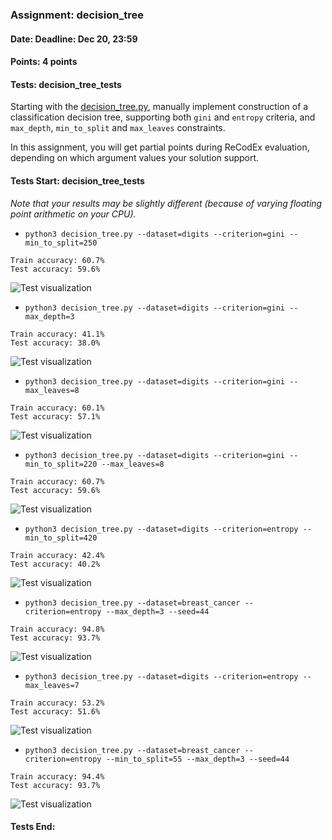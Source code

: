 ### Assignment: decision_tree
#### Date: Deadline: Dec 20, 23:59
#### Points: 4 points
#### Tests: decision_tree_tests

Starting with the [decision_tree.py](https://github.com/ufal/npfl129/tree/master/labs/09/decision_tree.py),
manually implement construction of a classification decision tree, supporting both
`gini` and `entropy` criteria, and `max_depth`, `min_to_split` and `max_leaves`
constraints.

In this assignment, you will get partial points during ReCodEx evaluation,
depending on which argument values your solution support.

#### Tests Start: decision_tree_tests
_Note that your results may be slightly different (because of varying floating point arithmetic on your CPU)._
- `python3 decision_tree.py --dataset=digits --criterion=gini --min_to_split=250`
```
Train accuracy: 60.7%
Test accuracy: 59.6%
```
![Test visualization](//ufal.mff.cuni.cz/~straka/courses/npfl129/2122/tasks/figures/decision_tree_1.svgz)
- `python3 decision_tree.py --dataset=digits --criterion=gini --max_depth=3`
```
Train accuracy: 41.1%
Test accuracy: 38.0%
```
![Test visualization](//ufal.mff.cuni.cz/~straka/courses/npfl129/2122/tasks/figures/decision_tree_2.svgz)
- `python3 decision_tree.py --dataset=digits --criterion=gini --max_leaves=8`
```
Train accuracy: 60.1%
Test accuracy: 57.1%
```
![Test visualization](//ufal.mff.cuni.cz/~straka/courses/npfl129/2122/tasks/figures/decision_tree_3.svgz)
- `python3 decision_tree.py --dataset=digits --criterion=gini --min_to_split=220 --max_leaves=8`
```
Train accuracy: 60.7%
Test accuracy: 59.6%
```
![Test visualization](//ufal.mff.cuni.cz/~straka/courses/npfl129/2122/tasks/figures/decision_tree_4.svgz)
- `python3 decision_tree.py --dataset=digits --criterion=entropy --min_to_split=420`
```
Train accuracy: 42.4%
Test accuracy: 40.2%
```
![Test visualization](//ufal.mff.cuni.cz/~straka/courses/npfl129/2122/tasks/figures/decision_tree_5.svgz)
- `python3 decision_tree.py --dataset=breast_cancer --criterion=entropy --max_depth=3 --seed=44`
```
Train accuracy: 94.8%
Test accuracy: 93.7%
```
![Test visualization](//ufal.mff.cuni.cz/~straka/courses/npfl129/2122/tasks/figures/decision_tree_6.svgz)
- `python3 decision_tree.py --dataset=digits --criterion=entropy --max_leaves=7`
```
Train accuracy: 53.2%
Test accuracy: 51.6%
```
![Test visualization](//ufal.mff.cuni.cz/~straka/courses/npfl129/2122/tasks/figures/decision_tree_7.svgz)
- `python3 decision_tree.py --dataset=breast_cancer --criterion=entropy --min_to_split=55 --max_depth=3 --seed=44`
```
Train accuracy: 94.4%
Test accuracy: 93.7%
```
![Test visualization](//ufal.mff.cuni.cz/~straka/courses/npfl129/2122/tasks/figures/decision_tree_8.svgz)
#### Tests End:
